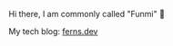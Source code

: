  Hi there, I am commonly called "Funmi" :wave:

My tech blog: <a href="https://ferns.dev/" target="_blank">ferns.dev</a>
